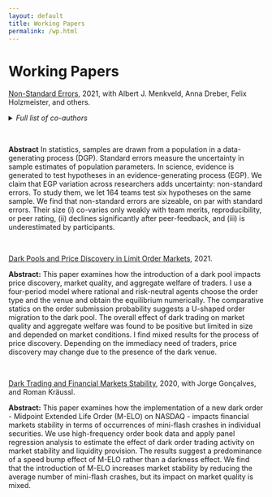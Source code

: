 ```yaml
---
layout: default
title: Working Papers
permalink: /wp.html
---
```


# Working Papers

[Non-Standard Errors](https://ssrn.com/abstract=3961574 "SSRN abstract"), 2021, with Albert J. Menkveld, Anna Dreber, Felix Holzmeister, and others.
<details>
<summary><i>Full list of co-authors</i></summary>

Menkveld, Albert J. and Dreber, Anna and Holzmeister, Felix and Huber, Juergen and Johanneson, Magnus and Kirchler, Michael and Razen, Michael and Weitzel, Utz and Abad, David and Abudy, Menachem (Meni) and Adrian, Tobias and Ait-Sahalia, Yacine and Akmansoy, Olivier and Alcock, Jamie and Alexeev, Vitali and Aloosh, Arash and Amato, Livia and Amaya, Diego and Angel, James J. and Bach, Amadeus and Baidoo, Edwin and Bakalli, Gaetan and Barbon, Andrea and Bashchenko, Oksana and Bindra, Parampreet Christopher and Bjonnes, Geir Hoidal and Black, Jeffrey R. and Black, Bernard S. and Bohorquez, Santiago and Bondarenko, Oleg and Bos, Charles S. and Bosch-Rosa, Ciril and Bouri, Elie and Brownlees, Christian T. and Calamia, Anna and Cao, Viet Nga and Capelle-Blancard, Gunther and Capera, Laura and Caporin, Massimiliano and Carrion, Allen and Caskurlu, Tolga and Chakrabarty, Bidisha and Chernov, Mikhail and Cheung, William Ming Yan and Chincarini, Ludwig B. and Chordia, Tarun and Chow, Sheung Chi and Clapham, Benjamin and Colliard, Jean-Edouard and Comerton-Forde, Carole and Curran, Edward and Dao, Thong and Dare, Wale and Davies, Ryan J. and De Blasis, Riccardo and De Nard, Gianluca and Declerck, Fany and Deev, Oleg and Degryse, Hans and Deku, Solomon and Desagre, Christophe and Van Dijk, Mathijs A. and Dim, Chukwuma and Dimpfl, Thomas and Dong, Yun Jiang and Drummond, Philip and Dudda, Tom and Dumitrescu, Ariadna and Dyakov, Teodor and Dyhrberg, Anne Haubo and Dzieliński, Michał and Eksi, Asli and El Kalak, Izidin and ter Ellen, Saskia and Eugster, Nicolas and Evans, Martin D.D. and Farrell, Michael and Félez-Viñas, Ester and Ferrara, Gerardo and FERROUHI, El Mehdi and Flori, Andrea and Fluharty-Jaidee, Jonathan and Foley, Sean and Fong, Kingsley Y. L. and Foucault, Thierry and Franus, Tatiana and Franzoni, Francesco A. and Frijns, Bart and Frömmel, Michael and Fu, Servanna Mianjun and Füllbrunn, Sascha and Gan, Baoqing and Gehrig, Thomas and Gerritsen, Dirk and Gil-Bazo, Javier and Glosten, Lawrence R. and Gomez, Thomas and Gorbenko, Arseny and Güçbilmez, Ufuk and Grammig, Joachim and Gregoire, Vincent and Hagströmer, Björn and Hambuckers, Julien and Hapnes, Erik and Harris, Jeffrey H. and Harris, Lawrence and Hartmann, Simon and Hasse, Jean-Baptiste and Hautsch, Nikolaus and He, Xue-Zhong 'Tony' and Heath, Davidson and Hediger, Simon and Hendershott, Terrence J. and Hibbert, Ann Marie and Hjalmarsson, Erik and Hoelscher, Seth and Hoffmann, Peter and Holden, Craig W. and Horenstein, Alex R. and Huang, Wenqian and Huang, Da and Hurlin, Christophe and Ivashchenko, Alexey and Iyer, Subramanian R. and Jahanshahloo, Hossein and Jalkh, Naji and Jones, Charles M. and Jurkatis, Simon and Jylha, Petri and Kaeck, Andreas and Kaiser, Gabriel and Karam, Arzé and Karmaziene, Egle and Kassner, Bernhard and Kaustia, Markku and Kazak, Ekaterina and Kearney, Fearghal and van Kervel, Vincent and Khan, Saad and Khomyn, Marta and Klein, Tony and Klein, Olga and Klos, Alexander and Koetter, Michael and Krahnen, Jan Pieter and Kolokolov, Aleksey and Korajczyk, Robert A. and Kozhan, Roman and Kwan, Amy and Lajaunie, Quentin and Lam, Full Yet Eric Campbell and Lambert, Marie and Langlois, Hugues and Lausen, Jens and Lauter, Tobias and Leippold, Markus and Levin, Vladimir and Li, Yijie and Li, (Michael) Hui and Liew, Chee Yoong and Lindner, Thomas and Linton, Oliver B. and Liu, Jiacheng and Liu, Anqi and Llorente-Alvarez, Jesus-Guillermo and Lof, Matthijs and Lohr, Ariel and Longstaff, Francis A. and Lopez-Lira, Alejandro and Mankad, Shawn and Mano, Nicola and Marchal, Alexis and Martineau, Charles and Mazzola, Francesco and Meloso, Debrah C and Mihet, Roxana and Mohan, Vijay and Moinas, Sophie and Moore, David and Mu, Liangyi and Muravyev, Dmitriy and Murphy, Dermot and Neszveda, Gabor and Neumeier, Christian and Nielsson, Ulf and Nimalendran, Mahendrarajah and Nolte, Sven and Nordén, Lars L. and O'Neill, Peter and Obaid, Khaled and Ødegaard, Bernt Arne and Östberg, Per and Painter, Marcus and Palan, Stefan and Palit, Imon and Park, Andreas and Pascual Gascó, Roberto and Pasquariello, Paolo and Pastor, Lubos and Patel, Vinay and Patton, Andrew J. and Pearson, Neil D. and Pelizzon, Loriana and Pelster, Matthias and Pérignon, Christophe and Pfiffer, Cameron and Philip, Richard and Plíhal, Tomáš and Prakash, Puneet and Press, Oliver-Alexander and Prodromou, Tina and Putnins, Talis J. and Raizada, Gaurav and Rakowski, David A. and Ranaldo, Angelo and Regis, Luca and Reitz, Stefan and Renault, Thomas and Wang, Renjie and Renò, Roberto and Riddiough, Steven and Rinne, Kalle and Rintamäki, Paul and Riordan, Ryan and Rittmannsberger, Thomas and Rodríguez Longarela, Iñaki and Rösch, Dominik and Rognone, Lavinia and Roseman, Brian and Rosu, Ioanid and Roy, Saurabh and Rudolf, Nicolas and Rush, Stephen and Rzayev, Khaladdin and Rzeźnik, Aleksandra and Sanford, Anthony and Sankaran, Harikumar and Sarkar, Asani and Sarno, Lucio and Scaillet, Olivier and Scharnowski, Stefan and Schenk-Hoppé, Klaus Reiner and Schertler, Andrea and Schneider, Michael and Schroeder, Florian and Schürhoff, Norman and Schuster, Philipp and Schwarz, Marco A. and Seasholes, Mark S. and Seeger, Norman and Shachar, Or and Shkilko, Andriy and Shui, Jessica and Sikic, Mario and Simion, Giorgia and Smales, Lee A. and Söderlind, Paul and Sojli, Elvira and Sokolov, Konstantin and Spokeviciute, Laima and Stefanova, Denitsa and Subrahmanyam, Marti G. and Neusüss, Sebastian and Szaszi, Barnabas and Talavera, Oleksandr and Tang, Yuehua and Taylor, Nicholas and Tham, Wing Wah and Theissen, Erik and Thimme, Julian and Tonks, Ian and Tran, Hai and Trapin, Luca and Trolle, Anders B. and Valente, Giorgio and Van Ness, Robert A. and Vasquez, Aurelio and Verousis, Thanos and Verwijmeren, Patrick and Vilhelmsson, Anders and Vilkov, Grigory and Vladimirov, Vladimir and Vogel, Sebastian and Voigt, Stefan and Wagner, Wolf and Walther, Thomas and Weiss, Patrick and van der Wel, Michel and Werner, Ingrid M. and Westerholm, P. Joakim and Westheide, Christian and Wipplinger, Evert and Wolf, Michael and Wolff, Christian C. P. and Wolk, Leonard and Wong, Wing Keung and Wrampelmeyer, Jan and Xia, Shuo and Xiu, Dacheng and Xu, Ke and Xu, Caihong and Yadav, Pradeep K. and Yagüe, José and Yan, Cheng and Yang, Antti and Yoo, Woongsun and Yu, Wenjia and Yu, Shihao and Yueshen, Bart Zhou and Yuferova, Darya and Zamojski, Marcin and Zareei, Abalfazl and Zeisberger, Stefan and Zhang, Sarah and Zhang, Xiaoyu and Zhong, Zhuo and Zhou, Z. Ivy and Zhou, Chen and Zhu, Xingyu and Zoican, Marius and Zwinkels, Remco C.J. and Chen, Jian and Duevski, Teodor and Gao, Ge and Gemayel, Roland and Gilder, Dudley and Kuhle, Paul and Pagnotta, Emiliano and Pelli, Michele and Sönksen, Jantje and Zhang, Lu and Ilczuk, Konrad and Bogoev, Dimitar and Qian, Ya and Wika, Hans C. and Yu, Yihe and Zhao, Lu and Mi, Michael and Bao, Li and Vaduva, Andreea and Prokopczuk, Marcel and Avetikian, Alejandro and Wu, Zhen-Xing.

</details>

&nbsp;

**Abstract** In statistics, samples are drawn from a population in a data-generating process (DGP). Standard errors measure the uncertainty in sample estimates of population parameters. In science, evidence is generated to test hypotheses in an evidence-generating process (EGP). We claim that EGP variation across researchers adds uncertainty: non-standard errors. To study them, we let 164 teams test six hypotheses on the same sample. We find that non-standard errors are sizeable, on par with standard errors. Their size (i) co-varies only weakly with team merits, reproducibility, or peer rating, (ii) declines significantly after peer-feedback, and (iii) is underestimated by participants.

&nbsp;

[Dark Pools and Price Discovery in Limit Order Markets](https://ssrn.com/abstract=3880047 "SSRN abstract"), 2021.

**Abstract:** This paper examines how the introduction of a dark pool impacts price discovery, market quality, and aggregate welfare of traders. I use a four-period model where rational and risk-neutral agents choose the order type and the venue and obtain the equilibrium numerically. The comparative statics on the order submission probability suggests a U-shaped order migration to the dark pool. The overall effect of dark trading on market quality and aggregate welfare was found to be positive but limited in size and depended on market conditions. I find mixed results for the process of price discovery. Depending on the immediacy need of traders, price discovery may change due to the presence of the dark venue.

&nbsp;

[Dark Trading and Financial Markets Stability](https://ssrn.com/abstract=3384719 "SSRN abstract"), 2020, with Jorge Gonçalves, and Roman Kräussl.

**Abstract:** This paper examines how the implementation of a new dark order - Midpoint Extended Life Order (M-ELO) on NASDAQ - impacts financial markets stability in terms of occurrences of mini-flash crashes in individual securities. We use high-frequency order book data and apply panel regression analysis to estimate the effect of dark order trading activity on market stability and liquidity provision. The results suggest a predominance of a speed bump effect of M-ELO rather than a darkness effect. We find that the introduction of M-ELO increases market stability by reducing the average number of mini-flash crashes, but its impact on market quality is mixed.
